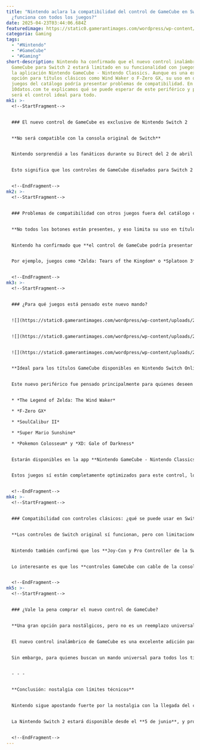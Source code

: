 ```yaml
---
title: "Nintendo aclara la compatibilidad del control de GameCube en Switch 2:
  ¿funciona con todos los juegos?"
date: 2025-04-23T03:44:06.684Z
featuredimage: https://static0.gamerantimages.com/wordpress/wp-content/uploads/2025/04/nintendo-switch-2-gamecube-controller-1.jpg?q=70&fit=crop&w=1140&h=&dpr=1
categoria: Gaming
tags:
  - "#Nintendo"
  - "#GameCube"
  - "#Gaming"
short-description: Nintendo ha confirmado que el nuevo control inalámbrico de
  GameCube para Switch 2 estará limitado en su funcionalidad con juegos fuera de
  la aplicación Nintendo GameCube - Nintendo Classics. Aunque es una excelente
  opción para títulos clásicos como Wind Waker o F-Zero GX, su uso en otros
  juegos del catálogo podría presentar problemas de compatibilidad. En
  10datos.com te explicamos qué se puede esperar de este periférico y por qué no
  será el control ideal para todo.
mk1: >-
  <!--StartFragment-->


  ### El nuevo control de GameCube es exclusivo de Nintendo Switch 2


  **No será compatible con la consola original de Switch**


  Nintendo sorprendió a los fanáticos durante su Direct del 2 de abril con la revelación de un **control inalámbrico de GameCube** especialmente diseñado para la Nintendo Switch 2. Aunque mantiene el diseño clásico tan querido por los jugadores retro, la compañía fue clara en un aspecto: **no funcionará con la Nintendo Switch original**.


  Esto significa que los controles de GameCube diseñados para Switch 2 son exclusivamente para esta nueva generación de consolas, por lo que los usuarios deberán adquirirlo con esa compatibilidad en mente. Sin embargo, quienes tengan los controles GameCube originales con cable podrán seguir usándolos a través del **adaptador oficial**.


  <!--EndFragment-->
mk2: >-
  <!--StartFragment-->


  ### Problemas de compatibilidad con otros juegos fuera del catálogo clásico


  **No todos los botones están presentes, y eso limita su uso en títulos modernos**


  Nintendo ha confirmado que **el control de GameCube podría presentar problemas de compatibilidad** al utilizarlo en juegos fuera de la app Nintendo GameCube - Nintendo Classics. Esto se debe a que carece de algunas funciones y botones presentes en otros mandos actuales, como los sticks adicionales, los botones de captura o el botón "Home".


  Por ejemplo, juegos como *Zelda: Tears of the Kingdom* o *Splatoon 3* requieren una distribución de controles más moderna. Usar un control de GameCube podría no solo ser incómodo, sino directamente inviable para jugar correctamente.


  <!--EndFragment-->
mk3: >-
  <!--StartFragment-->


  ### ¿Para qué juegos está pensado este nuevo mando?


  ![](https://static0.gamerantimages.com/wordpress/wp-content/uploads/2025/04/nintendo-switch-2-gamecube-controller-package.jpg?q=49&fit=crop&w=750&h=422&dpr=2)


  ![](https://static0.gamerantimages.com/wordpress/wp-content/uploads/2025/04/nintendo-switch-gamecube.jpg?q=49&fit=crop&w=750&h=422&dpr=2)


  ![](https://static0.gamerantimages.com/wordpress/wp-content/uploads/2025/04/nintendo-switch-2-on-red-background-with-camera-2x1-composite.jpg?q=49&fit=crop&w=750&h=422&dpr=2)


  **Ideal para los títulos GameCube disponibles en Nintendo Switch Online + Expansion Pack**


  Este nuevo periférico fue pensado principalmente para quienes deseen revivir los clásicos de la era GameCube con la misma sensación original. Juegos como:


  * *The Legend of Zelda: The Wind Waker*

  * *F-Zero GX*

  * *SoulCalibur II*

  * *Super Mario Sunshine*

  * *Pokemon Colosseum* y *XD: Gale of Darkness*


  Estarán disponibles en la app **Nintendo GameCube - Nintendo Classics**, exclusiva para los usuarios del **Nintendo Switch Online + Expansion Pack**.


  Estos juegos sí están completamente optimizados para este control, lo que brinda una experiencia fiel y nostálgica para los jugadores veteranos.


  <!--EndFragment-->
mk4: >-
  <!--StartFragment-->


  ### Compatibilidad con controles clásicos: ¿qué se puede usar en Switch 2?


  **Los controles de Switch original sí funcionan, pero con limitaciones según el juego**


  Nintendo también confirmó que los **Joy-Con y Pro Controller de la Switch original serán compatibles con Switch 2**. Esto representa un alivio para los jugadores que ya tienen periféricos previos, aunque advierten que **ciertos títulos nuevos podrían requerir actualizaciones o ajustes para funcionar correctamente** con hardware más antiguo.


  Lo interesante es que los **controles GameCube con cable de la consola original** también podrán ser utilizados en Switch 2 mediante el adaptador oficial. Aunque no tienen soporte completo en todos los juegos, siguen siendo una opción funcional para títulos retro.


  <!--EndFragment-->
mk5: >-
  <!--StartFragment-->


  ### ¿Vale la pena comprar el nuevo control de GameCube?


  **Una gran opción para nostálgicos, pero no es un reemplazo universal**


  El nuevo control inalámbrico de GameCube es una excelente adición para los fans de la vieja escuela y los entusiastas del coleccionismo. Ofrece precisión, comodidad y un diseño clásico que se adapta perfectamente a los títulos GameCube disponibles en el catálogo de Switch 2.


  Sin embargo, para quienes buscan un mando universal para todos los títulos de Nintendo Switch 2, el **nuevo Pro Controller** es una opción más completa. Este incluye todas las funciones modernas necesarias para juegos actuales, y es compatible con la totalidad del ecosistema de Switch 2.


  - - -


  **Conclusión: nostalgia con límites técnicos**


  Nintendo sigue apostando fuerte por la nostalgia con la llegada del control de GameCube a Switch 2, pero también deja claro que su uso es específico. En 10datos.com te recomendamos este periférico si eres fanático de los títulos clásicos o quieres revivir momentos dorados con máxima fidelidad. Pero si buscas versatilidad para todos los juegos nuevos, mejor inclínate por el Pro Controller.


  La Nintendo Switch 2 estará disponible desde el **5 de junio**, y promete ser un nuevo capítulo en la historia de las consolas híbridas. ¿Estás listo para conectar tu nostalgia con la nueva generación?


  <!--EndFragment-->
---
```

